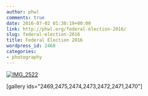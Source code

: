```yaml
---
author: phwl
comments: true
date: 2016-07-02 01:30:19+00:00
link: http://phwl.org/federal-election-2016/
slug: federal-election-2016
title: Federal Election 2016
wordpress_id: 2468
categories:
- photography
---
```


[![IMG_2522](http://phwl.org/wp-content/uploads/2016/07/IMG_2522.jpg)](http://phwl.org/wp-content/uploads/2016/07/IMG_2522.jpg)

<!-- more -->

[gallery ids="2469,2475,2474,2473,2472,2471,2470"]
